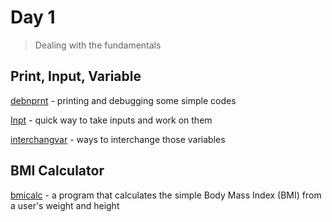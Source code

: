# Day 1

> Dealing with the fundamentals

## Print, Input, Variable

[debnprnt](debnprnt.py) - printing and debugging some simple codes

[Inpt](inpt.py) - quick way to take inputs and work on them

[interchangvar](interchangvar.py) - ways to interchange those variables

## BMI Calculator

[bmicalc](bmicalc.py) - a program that calculates the simple Body Mass Index (BMI) from a user's weight and height
